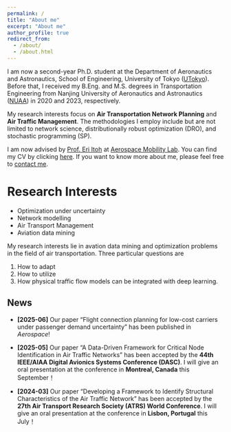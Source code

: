 ```yaml
---
permalink: /
title: "About me"
excerpt: "About me"
author_profile: true
redirect_from: 
  - /about/
  - /about.html
---
```


I am now a second-year Ph.D. student at the Department of Aeronautics and Astronautics, School of Engineering, University of Tokyo \([UTokyo](https://www.aerospace.t.u-tokyo.ac.jp/en/)\). Before that, I received my B.Eng. and M.S. degrees in Transportation Engineering from Nanjing University of Aeronautics and Astronautics \([NUAA](https://www.nuaa.edu.cn/)\) in 2020 and 2023, respectively. 

My research interests focus on **Air Transportation Network Planning** and **Air Traffic Management**. The methodologies I employ include but are not limited to network science, distributionally robust optimization (DRO), and stochastic programming (SP).

I am now advised by [Prof. Eri Itoh](https://www.u-tokyo.ac.jp/focus/en/people/k0001_02908.html) at [Aerospace Mobility Lab](https://sites.google.com/g.ecc.u-tokyo.ac.jp/itoh-laboratory/). You can find my CV by clicking [here](../assets/Curriculum_Vitae.pdf). If you want to know more about me, please feel free to [contact me](mailto:wenhaoding@g.ecc.u-tokyo.ac.jp).

Research Interests
======
* Optimization under uncertainty
* Network modelling
* Air Transport Management
* Aviation data mining

My research interests lie in avation data mining and optimization problems in the field of air transportation. Three particular questions are
1. How to adapt 
1. How to utilize
1. How physical traffic flow models can be integrated with deep learning.

## News

- **[2025-06]** Our paper “Flight connection planning for low-cost carriers under passenger demand uncertainty” has been published in *Aerospace*!

- **[2025-05]** Our paper “A Data-Driven Framework for Critical Node Identification in Air Traffic Networks” has been accepted by the **44th IEEE/AIAA Digital Avionics Systems Conference (DASC)**. I will give an oral presentation at the conference in **Montreal, Canada** this September！

- **[2024-03]** Our paper “Developing a Framework to Identify Structural Characteristics of the Air Traffic Network” has been accepted by the **27th Air Transport Research Society (ATRS) World Conference**. I will give an oral presentation at the conference in **Lisbon, Portugal** this July！